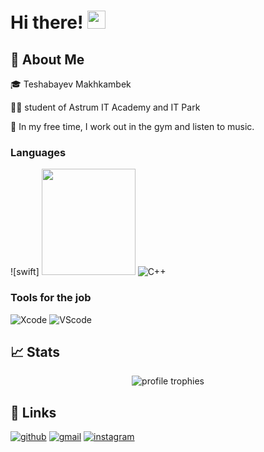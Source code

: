 # Hi there! <img src="https://media.giphy.com/media/hvRJCLFzcasrR4ia7z/giphy.gif" width="29px" height="29px">

## 🚀 About Me

🎓 Teshabayev Makhkambek

👨‍💻 student of Astrum IT Academy and IT Park 

🏀 In my free time, I work out in the gym and listen to music.


### Languages


![swift]
 <img src="https://developer.apple.com/swift/images/swift-og.png" width="150px" height="170px">
![C++](https://www.educative.io/v2api/editorpage/5393602882568192/image/6038586442907648)

### Tools for the job 

![Xcode](https://developer.apple.com/news/images/og/xcode-12-og-twitter.jpg)
![VScode](https://cdn.thenewstack.io/media/2021/10/4f0ac3e0-visual_studio_code.png)

## 📈 Stats

<div align="center">
    <img src="https://github-profile-trophy.vercel.app/?username=ruppysuppy&row=1&column=6&margin-h=8&theme=darkhub&count_private=true&margin-w=15&no-frame=true" alt="profile trophies" />
     <br />
</div>

## 🔗 Links

[![github](https://img.shields.io/badge/GitHub-000000?style=for-the-badge&logo=GitHub&logoColor=white)](https://github.com/Makhkambek)
[![gmail](https://img.shields.io/badge/Gmail-D14836?style=for-the-badge&logo=Gmail&logoColor=white)](okeydokeykokki@gmail.com)
[![instagram](https://img.shields.io/badge/Instagram-E4405F?style=for-the-badge&logo=instagram&logoColor=white)](https://www.instagram.com/teshabayevv/)

